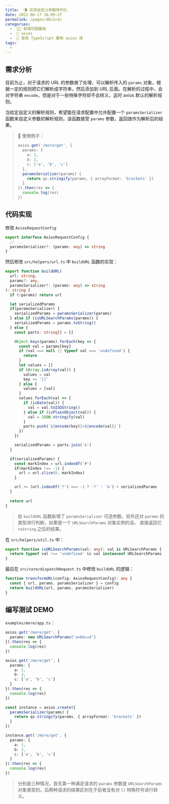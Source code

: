 ```yaml
---
title:  🌗 实现自定义参数序列化
date: 2022-06-17 16:09:27
permalink: /pages/d6c1c4/
categories:
  -  🚶🏻 前端巩固基础
  -  🚟 axios
  -  💽 使用 TypeScript 重构 axios 库
tags:
  - 
---
```

## 需求分析

目前为止，对于请求的 URL 的参数做了处理，可以解析传入的 `params` 对象，根据一定的规则把它们解析成字符串，然后添加到 URL 后面。在解析的过程中，会对字符串 `encode`，但是对于一些特殊字符却不会转义，这时 axios 默认的解析规则。

当给定自定义的解析规则，希望能在请求配置中允许配置一个 `paramsSerializer` 函数来自定义参数的解析规则，该函数接受 `params` 参数，返回值作为解析后的结果。

> 🌰 使用例子：
>
> ```typescript
> axios.get('/more/get', {
>   params: {
>     a: 1,
>     b: 2,
>     c: ['a', 'b', 'c']
>   },
>   paramsSerializer(params) {
>     return qs.stringify(params, { arrayFormat: 'brackets' })
>   }
> }).then(res => {
>   console.log(res)
> })
> ```



## 代码实现

修改 `AxiosRequestConfig`

```typescript
export interface AxiosRequestConfig {
  // ...
  paramsSerializer?: (params: any) => string
}
```



然后修改  `src/helpers/url.ts` 中 `buildURL` 函数的实现：

```typescript
export function buildURL(
  url: string,
  params?: any,
  paramsSerializer?: (params: any) => string
): string {
  if (!params) return url

  let serializedParams
  if(paramsSerializer) {
    serializedParams = paramsSerializer(params)
  } else if (isURLSearchParams(params)) {
    serializedParams = params.toString()
  } else {
    const parts: string[] = []

    Object.keys(params).forEach(key => {
      const val = params[key]
      if (val === null || typeof val === 'undefined') {
        return
      }
      let values = []
      if (Array.isArray(val)) {
        values = val
        key += '[]'
      } else {
        values = [val]
      }
      values.forEach(val => {
        if (isDate(val)) {
          val = val.toISOString()
        } else if (isPlainObject(val)) {
          val = JSON.stringify(val)
        }
        parts.push(`${encode(key)}=${encode(val)}`)
      })
    })

    serializedParams = parts.join('&')
  }

  if(serializedParams) {
    const markIndex = url.indexOf('#')
    if(markIndex !== -1) {
      url = url.slice(0, markIndex)
    }

    url += (url.indexOf('?') === -1 ? '?' : '&') + serializedParams
  }
  
  return url
}
```

> 给 `buildURL` 函数新增了 `paramsSerializer` 可选参数。另外还对 `params` 的类型进行判断，如果是一个 `URLSearchParams` 对象实例的话， 直接返回它 `toString` 之后的结果。

在 `src/helpers/util.ts` 中：

```typescript
export function isURLSearchParams(val: any): val is URLSearchParams {
  return typeof val !== 'undefined' && val instanceof URLSearchParams
}
```



最后在 `src/core/dispatchRequest.ts` 中修改 `buildURL` 的逻辑：

```typescript
function transformURL(config: AxiosRequestConfig): any {
  const { url, params, paramsSerializer } = config
  return buildURL(url, params, paramsSerializer)
}
```



## 编写测试 DEMO

`examples/more/app.ts`：

```typescript
axios.get('/more/get', {
  params: new URLSearchParams('a=b&c=d')
}).then(res => {
  console.log(res)
})

axios.get('/more/get', {
  params: {
    a: 1,
    b: 2,
    c: ['a', 'b', 'c']
  }
}).then(res => {
  console.log(res)
})

const instance = axios.create({
  paramsSerializer(params) {
    return qs.stringify(params, { arrayFormat: 'brackets' })
  }
})

instance.get('/more/get', {
  params: {
    a: 1,
    b: 2,
    c: ['a', 'b', 'c']
  }
}).then(res => {
  console.log(res)
})
```

> 分别是三种情况，首先第一种满足请求的 `params` 参数是 `URLSearchParams` 对象类型的。后两种请求的结果区别在于前者没有对 `[]` 特殊符号进行转义。
